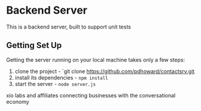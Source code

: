 # Backend Server

This is a backend server, built to support unit tests

## Getting Set Up

Getting the server running on your local machine takes only a few steps:

1. clone the project - `git clone https://github.com/pdhoward/contactsrv.git
2. install its dependencies - `npm install`
3. start the server - `node server.js`


xio labs and affiliates
connecting businesses with the conversational economy
